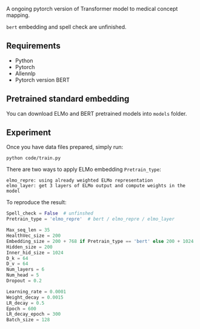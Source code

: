 A ongoing pytorch version of Transformer model to medical concept mapping.

`bert` embedding and spell check are unfinished.

## Requirements
* Python
* Pytorch
* Allennlp
* Pytorch version BERT

## Pretrained standard embedding

You can download ELMo and BERT pretrained models into `models` folder.

## Experiment

Once you have data files prepared, simply run:

	python code/train.py

There are two ways to apply ELMo embedding `Pretrain_type`:

	elmo_repre: using already weighted ELMo representation
	elmo_layer: get 3 layers of ELMo output and compute weights in the model

To reproduce the result:

```python
Spell_check = False  # unfinshed
Pretrain_type = 'elmo_repre'  # bert / elmo_repre / elmo_layer

Max_seq_len = 35
HealthVec_size = 200
Embedding_size = 200 + 768 if Pretrain_type == 'bert' else 200 + 1024
Hidden_size = 200
Inner_hid_size = 1024
D_k = 64
D_v = 64
Num_layers = 6
Num_head = 5
Dropout = 0.2

Learning_rate = 0.0001
Weight_decay = 0.0015
LR_decay = 0.5
Epoch = 600
LR_decay_epoch = 300
Batch_size = 128
```
